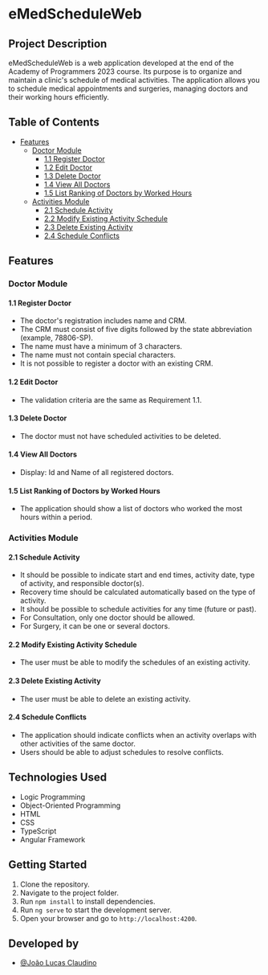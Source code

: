 # eMedScheduleWeb

## Project Description

eMedScheduleWeb is a web application developed at the end of the Academy of Programmers 2023 course. Its purpose is to organize and maintain a clinic's schedule of medical activities. The application allows you to schedule medical appointments and surgeries, managing doctors and their working hours efficiently.

## Table of Contents

- [Features](#features)
  - [Doctor Module](#doctor-module)
    - [1.1 Register Doctor](#11-register-doctor)
    - [1.2 Edit Doctor](#12-edit-doctor)
    - [1.3 Delete Doctor](#13-delete-doctor)
    - [1.4 View All Doctors](#14-view-all-doctors)
    - [1.5 List Ranking of Doctors by Worked Hours](#15-list-ranking-of-doctors-by-worked-hours)
  - [Activities Module](#activities-module)
    - [2.1 Schedule Activity](#21-schedule-activity)
    - [2.2 Modify Existing Activity Schedule](#22-modify-existing-activity-schedule)
    - [2.3 Delete Existing Activity](#23-delete-existing-activity)
    - [2.4 Schedule Conflicts](#24-schedule-conflicts)

## Features

### Doctor Module

#### 1.1 Register Doctor

- The doctor's registration includes name and CRM.
- The CRM must consist of five digits followed by the state abbreviation (example, 78806-SP).
- The name must have a minimum of 3 characters.
- The name must not contain special characters.
- It is not possible to register a doctor with an existing CRM.

#### 1.2 Edit Doctor

- The validation criteria are the same as Requirement 1.1.

#### 1.3 Delete Doctor

- The doctor must not have scheduled activities to be deleted.

#### 1.4 View All Doctors

- Display: Id and Name of all registered doctors.

#### 1.5 List Ranking of Doctors by Worked Hours

- The application should show a list of doctors who worked the most hours within a period.

### Activities Module

#### 2.1 Schedule Activity

- It should be possible to indicate start and end times, activity date, type of activity, and responsible doctor(s).
- Recovery time should be calculated automatically based on the type of activity.
- It should be possible to schedule activities for any time (future or past).
- For Consultation, only one doctor should be allowed.
- For Surgery, it can be one or several doctors.

#### 2.2 Modify Existing Activity Schedule

- The user must be able to modify the schedules of an existing activity.

#### 2.3 Delete Existing Activity

- The user must be able to delete an existing activity.

#### 2.4 Schedule Conflicts

- The application should indicate conflicts when an activity overlaps with other activities of the same doctor.
- Users should be able to adjust schedules to resolve conflicts.

## Technologies Used

- Logic Programming
- Object-Oriented Programming
- HTML
- CSS
- TypeScript
- Angular Framework

## Getting Started

1. Clone the repository.
2. Navigate to the project folder.
3. Run `npm install` to install dependencies.
4. Run `ng serve` to start the development server.
5. Open your browser and go to `http://localhost:4200`.

## Developed by
- [@João Lucas Claudino](https://www.linkedin.com/in/joao-lucas-claudino/)
